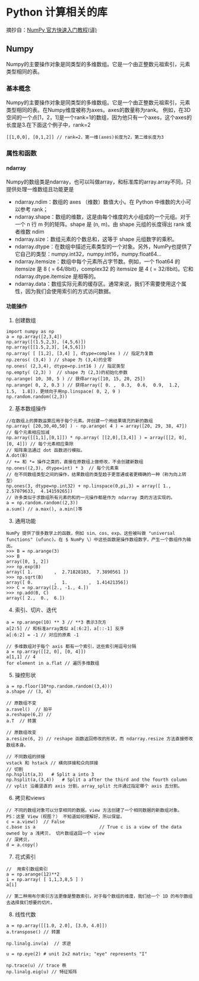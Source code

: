 # Python 计算相关的库

摘抄自：[NumPy 官方快速入门教程(译)](https://juejin.im/post/5a76d2c56fb9a063557d8357)
## Numpy
Numpy的主要操作对象是同类型的多维数组。它是一个由正整数元祖索引，元素类型相同的表。

### 基本概念
Numpy的主要操作对象是同类型的多维数组。它是一个由正整数元祖索引，元素类型相同的表。在Numpy维度被称为axes。axes的数量称为rank。
例如，在3D空间的一个点[1，2，1]是一个rank=1的数组，因为他只有一个axes，这个axes的长度是3.在下面这个例子中，rank=2
```
[[1,0,0], [0,1,2]] // rank=2，第一维(axes)长度为2，第二维长度为3
```

### 属性和函数

#### ndarray
Numpy的数组类是ndarray，也可以叫做array，和标准库的array.array不同，只提供处理一维数组且功能更是

* ndarray.ndim：数组的 axes （维数）数值大小。在 Python 中维数的大小可以参考 rank；
* ndarray.shape：数组的维数，这是由每个维度的大小组成的一个元组。对于一个 n 行 m 列的矩阵。shape 是 (n, m)。由 shape 元组的长度得出 rank 或者维数 ndim
* ndarray.size：数组元素的个数总和，这等于 shape 元组数字的乘积。
* ndarray.dtype：在数组中描述元素类型的一个对象。另外，NumPy也提供了它自己的类型：numpy.int32，numpy.int16，numpy.float64…
* ndarray.itemsize：数组中每个元素所占字节数。例如，一个 float64 的 itemsize 是 8 ( = 64/8bit)，complex32 的 itemsize 是 4 ( = 32/8bit)。它和 ndarray.dtype.itemsize 是相等的。
* ndarray.data：数组实际元素的缓存区。通常来说，我们不需要使用这个属性，因为我们会使用索引的方式访问数据。

#### 功能操作
1. 创建数组

```
import numpy as np
a = np.array([2,3,4])
np.array([(1.5,2,3), (4,5,6)])
np.array([[1.5,2,3], [4,5,6]])
np.array( [ [1,2], [3,4] ], dtype=complex ) // 指定为复数 
np.zeros( (3,4) ) // shape 为 (3,4)的全零
np.ones( (2,3,4), dtype=np.int16 ) // 指定类型
np.empty( (2,3) )  // shape 为 (2,3)的初始化参数
np.arange( 10, 30, 5 ) // 获得array([10, 15, 20, 25])
np.arange( 0, 2, 0.3 ) // 获得array([ 0. ,  0.3,  0.6,  0.9,  1.2,  1.5,  1.8])，更倾向于用np.linspace( 0, 2, 9 )
np.random.random((2,3))
```

2. 基本数组操作

```
//在数组上的算数运算应用于每个元素。并创建一个用结果填充的新的数组
np.array( [20,30,40,50] ) - np.arange( 4 ) = array([20, 29, 38, 47]) // 每个元素相应加减
np.array([[1,1],[0,1]]) * np.array( [[2,0],[3,4]] ) = array([[2, 0], [0, 4]]) // 每个元素相应乘除
// 矩阵乘法通过 dot 函数进行模拟。
A.dot(B)
// += 和 *= 操作之类的，直接在原数组上做修改，不会创建新数组
np.ones((2,3), dtype=int) * 3  // 每个元素乘
// 在不同数组类型之间的操作，结果数组的类型趋于更普通或者更精确的一种（称为向上转型）
np.ones(3, dtype=np.int32) + np.linspace(0,pi,3) = array([ 1.,  2.57079633,  4.14159265])
// 许多类似于求数组所有元素的和的一元操作都是作为 ndarray 类的方法实现的。
a = np.random.random((2,3))
a.sum() // a.max(), a.min()等
```

3. 通用功能

```
NumPy 提供了很多数学上的函数，例如 sin、cos、exp。这些被叫做 "universal functions" (ufunc)。在 $ NumPy \）中这些函数是操作数组数字，产生一个数组作为输出。
>>> B = np.arange(3)
>>> B
array([0, 1, 2])
>>> np.exp(B)
array([ 1.        ,  2.71828183,  7.3890561 ])
>>> np.sqrt(B)
array([ 0.        ,  1.        ,  1.41421356])
>>> C = np.array([2., -1., 4.])
>>> np.add(B, C)
array([ 2.,  0.,  6.])
```

4. 索引、切片、迭代

```
a = np.arange(10) ** 3 // **3 表示3次方
a[2:5] // 和标准array类似 a[:6:2]，a[::-1] 反序
a[:6:2] = -1 // 对应的原素 -1 

// 多维数组对于每个 axis 都有一个索引，这些索引用逗号分隔
a = np.array([[2, 0], [0, 4]]) 
a[1,1] // 4 
for element in a.flat // 遍历多维数组
```

5. 操控形状

```
a = np.floor(10*np.random.random((3,4)))
a.shape // (3, 4)

// 原数组不变
a.ravel()  // 拍平
a.reshape(6,2) // 
a.T  // 转置

// 原数组改变
a.resize(6, 2) // reshape 函数返回修改的形状，而 ndarray.resize 方法直接修改数组本身。

// 不同数组的拼接
vstack 和 hstack // 横向拼接和众向拼接
// 切割
np.hsplit(a,3)   # Split a into 3
np.hsplit(a,(3,4))   # Split a after the third and the fourth column
// vplit 沿着竖直的 axis 分割，array_split 允许通过指定哪个 axis 去分割。
```

6. 拷贝和views

```
// 不同的数组对象可以分享相同的数据。view 方法创建了一个相同数据的新数组对象。 PS：这里 View（视图？） 不知道如何理解好，所以保留。
c = a.view()  // False
c.base is a                        // True c is a view of the data owned by a 浅拷贝， 切片数组返回一个 view
// 深拷贝， 
d = a.copy()
```

7. 花式索引

```
//  用索引数组索引
a = np.arange(12)**2       
i = np.array( [ 1,1,3,8,5 ] )
a[i]

// 第二种用布尔索引方法更像是整数索引，对于每个数组的维度，我们给一个 1D 的布尔数组去选择我们想要的切片。
```

8. 线性代数

```
a = np.array([[1.0, 2.0], [3.0, 4.0]])
a.transpose() // 转置

np.linalg.inv(a)  // 求逆

u = np.eye(2) # unit 2x2 matrix; "eye" represents "I"

np.trace(u) // trace 秩
np.linalg.eig(u) // 特征矩阵
```














